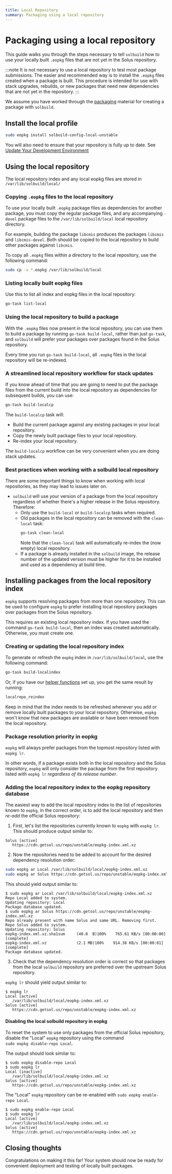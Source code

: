```yaml
---
title: Local Repository
summary: Packaging using a local repository
---
```


# Packaging using a local repository

This guide walks you through the steps necessary to tell `solbuild` how to use your locally built `.eopkg` files that are not yet in the Solus repository.

:::note
It is not necessary to use a local repository to test most package submissions. The easier and recommended way is to install the `.eopkg` files created when a package is built. This procedure is intended for use with stack upgrades, rebuilds, or new packages that need new dependencies that are not yet in the repository.
:::

We assume you have worked through the [packaging](/docs/packaging) material for creating a package with `solbuild`.

## Install the local profile

```bash
sudo eopkg install solbuild-config-local-unstable
```

You will also need to ensure that your repository is fully up to date. See [Update Your Development Environment](/docs/packaging/update-dev-environment.md)

## Using the local repository

The local repository index and any local eopkg files are stored in `/var/lib/solbuild/local/`

### Copying `.eopkg` files to the local repository

To use your locally built `.eopkg` package files as dependencies for another package, you must copy the regular package files, and any accompanying `-devel` package files to the `/var/lib/solbuild/local` local repository directory.

For example, building the package `libcmis` produces the packages `libcmis` and `libcmis-devel`. Both should be copied to the local repository to build other packages against `libcmis`.

To copy all `.eopkg` files within a directory to the local repository, use the following command:

```bash
sudo cp -v *.eopkg /var/lib/solbuild/local
```

### Listing locally built eopkg files

Use this to list all index and eopkg files in the local repository:

```bash
go-task list-local
```

### Using the local repository to build a package

With the `.eopkg` files now present in the local repository, you can use them to build a package by running `go-task build-local`, rather than just `go-task`, and `solbuild` will prefer your packages over packages found in the Solus repository.

Every time you run `go-task build-local`, all `.eopkg` files in the local repository will be re-indexed.

### A streamlined local repository workflow for stack updates

If you know ahead of time that you are going to need to put the package files from the current build into the local repository as dependencies for subsequent builds, you can use:

```bash
go-task build-localcp
```

The `build-localcp` task will:

- Build the current package against any existing packages in your local repository.
- Copy the newly built package files to your local repository.
- Re-index your local repository.

The `build-localcp` workflow can be very convenient when you are doing stack updates.

### Best practices when working with a solbuild local repository

There are some important things to know when working with local repositories, as they may lead to issues later on.

- `solbuild` will use your version of a package from the local repository regardless of whether there's a higher release in the Solus repository. Therefore:
  - Only use the `build-local` or `build-localcp` tasks when required.
  - Old packages in the local repository can be removed with the `clean-local` task:
    ```bash
    go-task clean-local
    ```
    Note that the `clean-local` task will automatically re-index the (now empty) local repository.
  - If a package is already installed in the `solbuild` image, the release number of the updated version must be higher for it to be installed and used as a dependency at build time.

## Installing packages from the local repository index

`eopkg` supports resolving packages from more than one repository. This can be used to configure `eopkg` to prefer installing local repository packages over packages from the Solus repository.

This requires an existing local repository index. If you have used the command `go-task build-local`, then an index was created automatically. Otherwise, you must create one.

### Creating or updating the local repository index

To generate or refresh the `eopkg` index in `/var/lib/solbuild/local`, use the following command:

```bash
go-task build-localindex
```

Or, if you have our [helper functions](/docs/packaging/prepare-for-packaging#set-up-repository-helper-functions-optional) set up, you get the same result by running:

```bash
localrepo_reindex
```

Keep in mind that the index needs to be refreshed whenever you add or remove locally built packages to your local repository. Otherwise, `eopkg` won't know that new packages are available or have been removed from the local repository.

### Package resolution priority in eopkg

`eopkg` will always prefer packages from the topmost repository listed with `eopkg lr`.

In other words, if a package exists both in the local repository and the Solus repository, `eopkg` will only consider the package from the first repository listed with `eopkg lr` _regardless of its release number_.

### Adding the local repository index to the eopkg repository database

The easiest way to add the local repository index to the list of repositories known to `eopkg`, in the correct order, is to add the local repository and then _re-add_ the official Solus repository:

1. First, let's list the repositories currently known to `eopkg` with `eopkg lr`. This should produce output similar to:

```
Solus [active]
   https://cdn.getsol.us/repo/unstable/eopkg-index.xml.xz
```

2. Now the repositories need to be added to account for the desired dependency resolution order:

```bash
sudo eopkg ar Local /var/lib/solbuild/local/eopkg-index.xml.xz
sudo eopkg ar Solus https://cdn.getsol.us/repo/unstable/eopkg-index.xml.xz
```

This should yield output similar to:

<!-- spellchecker:disable -->

```
$ sudo eopkg ar Local /var/lib/solbuild/local/eopkg-index.xml.xz
Repo Local added to system.
Updating repository: Local
Package database updated.
$ sudo eopkg ar Solus https://cdn.getsol.us/repo/unstable/eopkg-index.xml.xz
Repo already present with name Solus and same URL. Removing first.
Repo Solus added to system.
Updating repository: Solus
eopkg-index.xml.xz.sha1sum     (40.0  B)100%    765.61 KB/s [00:00:00] [complete]
eopkg-index.xml.xz             (2.1 MB)100%    914.38 KB/s [00:00:01] [complete]
Package database updated.
```

<!-- spellchecker:enable -->

3. Check that the dependency resolution order is correct so that packages from the local `solbuild` repository are preferred over the upstream Solus repository.

`eopkg lr` should yield output similar to:

```
$ eopkg lr
Local [active]
   /var/lib/solbuild/local/eopkg-index.xml.xz
Solus [active]
   https://cdn.getsol.us/repo/unstable/eopkg-index.xml.xz
```

#### Disabling the local solbuild repository in eopkg

To reset the system to use only packages from the official Solus repository, disable the "Local" `eopkg` repository using the command  
`sudo eopkg disable-repo Local`.

The output should look similar to:

<!-- spellchecker:disable -->

```
$ sudo eopkg disable-repo Local
$ sudo eopkg lr
Local [inactive]
   /var/lib/solbuild/local/eopkg-index.xml.xz
Solus [active]
   https://cdn.getsol.us/repo/unstable/eopkg-index.xml.xz
```

<!-- spellchecker:enable -->

The "Local" `eopkg` repository can be re-enabled with `sudo eopkg enable-repo Local`.

<!-- spellchecker:disable -->

```
$ sudo eopkg enable-repo Local
$ sudo eopkg lr
Local [active]
   /var/lib/solbuild/local/eopkg-index.xml.xz
Solus [active]
   https://cdn.getsol.us/repo/unstable/eopkg-index.xml.xz
```

<!-- spellchecker:enable -->

## Closing thoughts

Congratulations on making it this far! Your system should now be ready for convenient deployment and testing of locally built packages.

